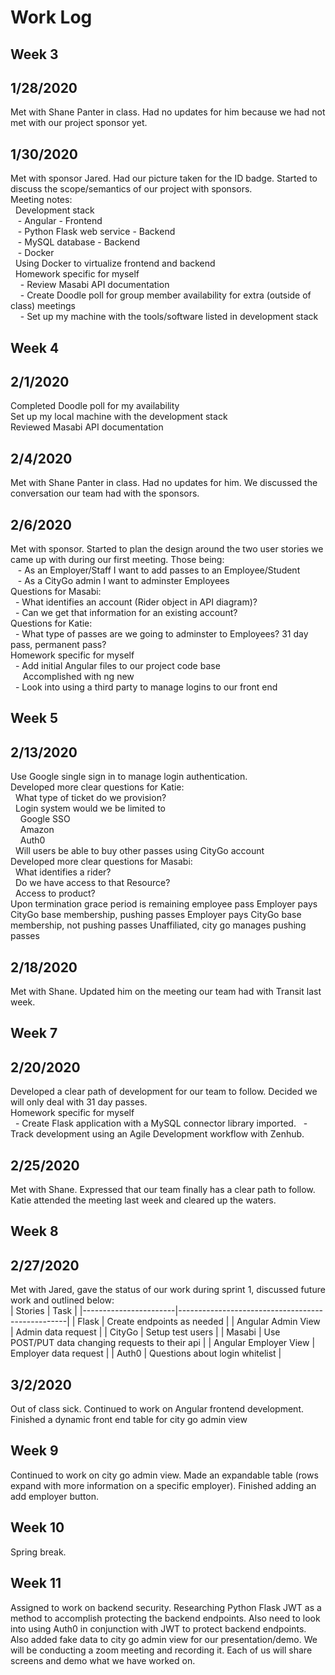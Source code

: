 # Work Log
## Week 3
## 1/28/2020
Met with Shane Panter in class. Had no updates for him because we had not met with our project sponsor yet.  

## 1/30/2020
Met with sponsor Jared. Had our picture taken for the ID badge. Started to discuss the scope/semantics of our project with sponsors.  
Meeting notes:  
&nbsp;&nbsp;Development stack  
&nbsp;&nbsp;&nbsp;- Angular - Frontend  
&nbsp;&nbsp;&nbsp;- Python Flask web service - Backend  
&nbsp;&nbsp;&nbsp;- MySQL database - Backend  
&nbsp;&nbsp;&nbsp;- Docker  
&nbsp;&nbsp;Using Docker to virtualize frontend and backend  
&nbsp;&nbsp;Homework specific for myself  
&nbsp;&nbsp;&nbsp;&nbsp;- Review Masabi API documentation  
&nbsp;&nbsp;&nbsp;&nbsp;- Create Doodle poll for group member availability for extra (outside of class) meetings  
&nbsp;&nbsp;&nbsp;&nbsp;- Set up my machine with the tools/software listed in development stack  

## Week 4
## 2/1/2020
Completed Doodle poll for my availability  
Set up my local machine with the development stack  
Reviewed Masabi API documentation  

## 2/4/2020
Met with Shane Panter in class. Had no updates for him. We discussed the conversation our team had with the sponsors.

## 2/6/2020
Met with sponsor. Started to plan the design around the two user stories we came up with during our first meeting. Those being:  
&nbsp;&nbsp; - As an Employer/Staff I want to add passes to an Employee/Student  
&nbsp;&nbsp; - As a CityGo admin I want to adminster Employees  
Questions for Masabi:  
&nbsp;&nbsp;- What identifies an account (Rider object in API diagram)?  
&nbsp;&nbsp;- Can we get that information for an existing account?  
Questions for Katie:  
&nbsp;&nbsp;- What type of passes are we going to adminster to Employees? 31 day pass, permanent pass?  
Homework specific for myself  
&nbsp;&nbsp;- Add initial Angular files to our project code base  
&nbsp;&nbsp;&nbsp;&nbsp; Accomplished with ng new  
&nbsp;&nbsp;- Look into using a third party to manage logins to our front end  

## Week 5
## 2/13/2020  
Use Google single sign in to manage login authentication.  
Developed more clear questions for Katie:  
&nbsp;&nbsp;What type of ticket do we provision?  
&nbsp;&nbsp;Login system would we be limited to  
&nbsp;&nbsp;&nbsp;&nbsp;Google SSO  
&nbsp;&nbsp;&nbsp;&nbsp;Amazon  
&nbsp;&nbsp;&nbsp;&nbsp;Auth0  
&nbsp;&nbsp;Will users be able to buy other passes using CityGo account  
Developed more clear questions for Masabi:  
&nbsp;&nbsp;What identifies a rider?  
&nbsp;&nbsp;Do we have access to that Resource?  
&nbsp;&nbsp;Access to product?  
Upon termination grace period is remaining employee pass 
Employer pays CityGo base membership, pushing passes
Employer pays CityGo base membership, not pushing passes
Unaffiliated, city go manages pushing passes  

## 2/18/2020
Met with Shane. Updated him on the meeting our team had with Transit last week.  

## Week 7
## 2/20/2020
Developed a clear path of development for our team to follow. Decided we will only deal with 31 day passes.  
Homework specific for myself  
&nbsp;&nbsp;- Create Flask application with a MySQL connector library imported.
&nbsp;&nbsp;- Track development using an Agile Development workflow with Zenhub.

## 2/25/2020
Met with Shane. Expressed that our team finally has a clear path to follow. Katie attended the meeting last week and cleared up the waters.

## Week 8
## 2/27/2020
Met with Jared, gave the status of our work during sprint 1, discussed future work and outlined below:  
| Stories               | Task                                             |
|-----------------------|--------------------------------------------------|
| Flask                 | Create endpoints as needed                       |
| Angular Admin View    | Admin data request                               |
| CityGo                | Setup test users                                 |
| Masabi                | Use POST/PUT data changing requests to their api |
| Angular Employer View | Employer data request                            |
| Auth0                 | Questions about login whitelist                  |

## 3/2/2020
Out of class sick. Continued to work on Angular frontend development. Finished a dynamic front end table for city go admin view

## Week 9
Continued to work on city go admin view. Made an expandable table (rows expand with more information on a specific employer). Finished adding an add employer button.

## Week 10
Spring break.

## Week 11
Assigned to work on backend security. Researching Python Flask JWT as a method to accomplish protecting the backend endpoints. Also need to look into using Auth0 in conjunction with JWT to protect backend endpoints. Also added fake data to city go admin view for our presentation/demo. We will be conducting a zoom meeting and recording it. Each of us will share screens and demo what we have worked on.

